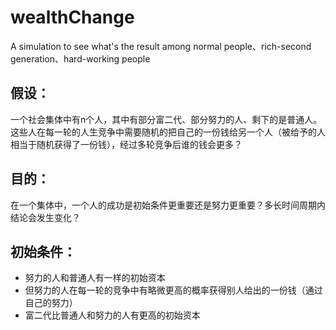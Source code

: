 # wealthChange
A simulation to see what's the result among normal people、rich-second generation、hard-working people 

## 假设：
一个社会集体中有n个人，其中有部分富二代、部分努力的人、剩下的是普通人。这些人在每一轮的人生竞争中需要随机的把自己的一份钱给另一个人（被给予的人相当于随机获得了一份钱），经过多轮竞争后谁的钱会更多？

## 目的：
在一个集体中，一个人的成功是初始条件更重要还是努力更重要？多长时间周期内结论会发生变化？

## 初始条件：
* 努力的人和普通人有一样的初始资本
* 但努力的人在每一轮的竞争中有略微更高的概率获得别人给出的一份钱（通过自己的努力）
* 富二代比普通人和努力的人有更高的初始资本
